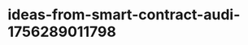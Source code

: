 # ideas-from-smart-contract-audi-1756289011798
```json [ { "title": "AI-Powered Smart Contract Validator", "description": "أداة تستخدم الذكاء الاصطناعي للتحقق من صحة العقود الذكية قبل نشرها على الشبكة.", "mvp_plan": "تطوير نموذج أولي يقوم بتحليل العقود الذكية باستخدام خوارزميات التعلم الآلي، مع واجهة مستخدم بسيطة لتحميل العقود والحصول على تقارير فورية." }, { "title": "Smart Contract Risk Ass...
